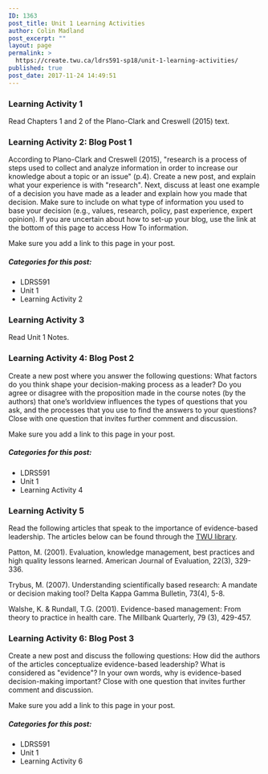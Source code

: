 ```yaml
---
ID: 1363
post_title: Unit 1 Learning Activities
author: Colin Madland
post_excerpt: ""
layout: page
permalink: >
  https://create.twu.ca/ldrs591-sp18/unit-1-learning-activities/
published: true
post_date: 2017-11-24 14:49:51
---
```

<h3>Learning Activity 1</h3>

Read Chapters 1 and 2 of the Plano-Clark and Creswell (2015) text.

<h3>Learning Activity 2: Blog Post 1</h3>

According to Plano-Clark and Creswell (2015), "research is a process of steps used to collect and analyze information in order to increase our knowledge about a topic or an issue" (p.4).  Create a new post, and explain what your experience is with "research". Next, discuss at least one example of a decision you have made as a leader and explain how you made that decision. Make sure to include on what type of information you used to base your decision (e.g., values, research, policy, past experience, expert opinion). If you are uncertain about how to set-up your blog, use the link at the bottom of this page to access How To information.

Make sure you add a link to this page in your post.

<h5>Categories for this post:</h5>

<ul>
<li>LDRS591</li>
<li>Unit 1</li>
<li>Learning Activity 2</li>
</ul>

<h3>Learning Activity 3</h3>

Read Unit 1 Notes.

<h3>Learning Activity 4: Blog Post 2</h3>

Create a new post where you answer the following questions: What factors do you think shape your decision-making process as a leader? Do you agree or disagree with the proposition made in the course notes (by the authors) that one’s worldview influences the types of questions that you ask, and the processes that you use to find the answers to your questions? Close with one question that invites further comment and discussion.

Make sure you add a link to this page in your post.

<h5>Categories for this post:</h5>

<ul>
<li>LDRS591</li>
<li>Unit 1</li>
<li>Learning Activity 4</li>
</ul>

<h3>Learning Activity 5</h3>

Read the following articles that speak to the importance of evidence-based leadership. The articles below can be found through the <a href="https://twu.ca/library">TWU library</a>.

Patton, M.  (2001). Evaluation, knowledge management, best practices and high quality lessons learned. American Journal of Evaluation, 22(3), 329-336.

Trybus, M. (2007). Understanding scientifically based research: A mandate or decision making tool? Delta Kappa Gamma Bulletin, 73(4), 5-8.

Walshe, K. &amp; Rundall, T.G. (2001). Evidence-based management: From theory to practice in health care. The Millbank Quarterly, 79 (3), 429-457.

<h3>Learning Activity 6: Blog Post 3</h3>

Create a new post and discuss the following questions: How did the authors of the articles conceptualize evidence-based leadership? What is considered as "evidence"? In your own words, why is evidence-based decision-making important? Close with one question that invites further comment and discussion.

Make sure you add a link to this page in your post.

<h5>Categories for this post:</h5>

<ul>
<li>LDRS591</li>
<li>Unit 1</li>
<li>Learning Activity 6</li>
</ul>